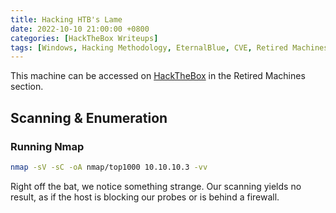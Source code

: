 ```yaml
---
title: Hacking HTB's Lame
date: 2022-10-10 21:00:00 +0800
categories: [HackTheBox Writeups]
tags: [Windows, Hacking Methodology, EternalBlue, CVE, Retired Machines]
---
```


This machine can be accessed on [HackTheBox](https://app.hackthebox.com/machines/Lame) in the Retired Machines section.

## Scanning & Enumeration

### Running Nmap

```bash
nmap -sV -sC -oA nmap/top1000 10.10.10.3 -vv
```

Right off the bat, we notice something strange. Our scanning yields no result, as if the host is blocking our probes or is behind a firewall.
